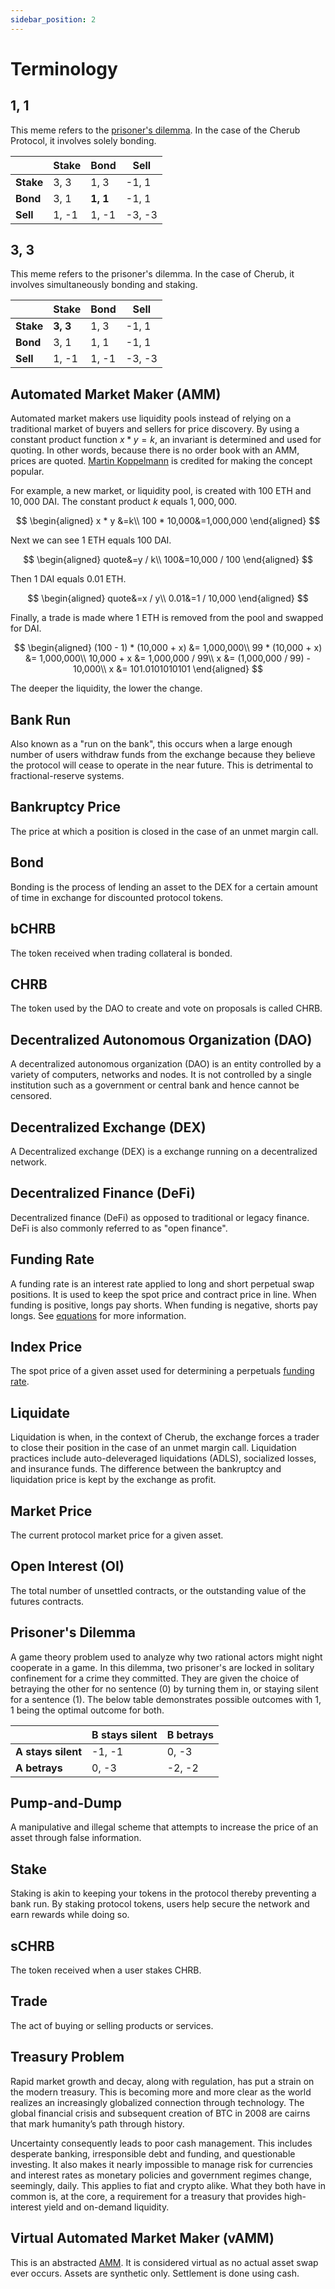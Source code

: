 ```yaml
---
sidebar_position: 2
---
```


# Terminology

## 1, 1

This meme refers to the [prisoner's dilemma](/docs/about/terminology#prisoners-dilemma). In the case of the Cherub Protocol, it involves solely bonding.

| | Stake | Bond | Sell |
|-|-------|------|------|
| **Stake** | 3, 3 | 1, 3 | -1, 1 |
| **Bond** | 3, 1 | **1, 1** | -1, 1 |
| **Sell** | 1, -1 | 1, -1 | -3, -3 |

## 3, 3

This meme refers to the prisoner's dilemma. In the case of Cherub, it involves simultaneously bonding and staking.

| | Stake | Bond | Sell |
|-|-------|------|------|
| **Stake** | **3, 3** | 1, 3 | -1, 1 |
| **Bond** | 3, 1 | 1, 1 | -1, 1 |
| **Sell** | 1, -1 | 1, -1 | -3, -3 |

## Automated Market Maker (AMM)

Automated market makers use liquidity pools instead of relying on a traditional market of buyers and sellers for price discovery. By using a constant product function $x * y=k$, an invariant is determined and used for quoting. In other words, because there is no order book with an AMM, prices are quoted. [Martin Koppelmann](https://www.reddit.com/r/ethereum/comments/55m04x/lets_run_onchain_decentralized_exchanges_the_way/) is credited for making the concept popular.

For example, a new market, or liquidity pool, is created with $100$ ETH and $10,000$ DAI. The constant product $k$ equals $1,000,000$.

$$
\begin{aligned}
x * y &=k\\
100 * 10,000&=1,000,000
\end{aligned}
$$

Next we can see $1$ ETH equals $100$ DAI.

$$
\begin{aligned}
quote&=y / k\\
100&=10,000 / 100
\end{aligned}
$$


Then $1$ DAI equals $0.01$ ETH.

$$
\begin{aligned}
quote&=x / y\\
0.01&=1 / 10,000
\end{aligned}
$$

Finally, a trade is made where $1$ ETH is removed from the pool and swapped for DAI.

$$
\begin{aligned}
(100 - 1) *  (10,000 + x) &= 1,000,000\\
99 * (10,000 + x) &= 1,000,000\\
10,000 + x &= 1,000,000 / 99\\
x &= (1,000,000 / 99) - 10,000\\
x &= 101.0101010101
\end{aligned}
$$

The deeper the liquidity, the lower the change.

## Bank Run

Also known as a "run on the bank", this occurs when a large enough number of users withdraw funds from the exchange because they believe the protocol will cease to operate in the near future. This is detrimental to fractional-reserve systems.

## Bankruptcy Price

The price at which a position is closed in the case of an unmet margin call.

## Bond

Bonding is the process of lending an asset to the DEX for a certain amount of time in exchange for discounted protocol tokens.

## bCHRB

The token received when trading collateral is bonded.

## CHRB

The token used by the DAO to create and vote on proposals is called CHRB.

## Decentralized Autonomous Organization (DAO)

A decentralized autonomous organization (DAO) is an entity controlled by a variety of computers, networks and nodes. It is not controlled by a single institution such as a government or central bank and hence cannot be censored.

## Decentralized Exchange (DEX)

A Decentralized exchange (DEX) is a exchange running on a decentralized network.

## Decentralized Finance (DeFi)

Decentralized finance (DeFi) as opposed to traditional or legacy finance. DeFi is also commonly referred to as "open finance".

## Funding Rate

A funding rate is an interest rate applied to long and short perpetual swap positions. It is used to keep the spot price and contract price in line. When funding is positive, longs pay shorts. When funding is negative, shorts pay longs. See [equations](/docs/protocol/equations#funding-rate) for more information.

## Index Price

The spot price of a given asset used for determining a perpetuals [funding rate](/docs/about/terminology#funding-rate).

## Liquidate

Liquidation is when, in the context of Cherub, the exchange forces a trader to close their position in the case of an unmet margin call. Liquidation practices include auto-deleveraged liquidations (ADLS), socialized losses, and insurance funds. The difference between the bankruptcy and liquidation price is kept by the exchange as profit.

## Market Price

The current protocol market price for a given asset.

## Open Interest (OI)

The total number of unsettled contracts, or the outstanding value of the futures contracts.

## Prisoner's Dilemma

A game theory problem used to analyze why two rational actors might night cooperate in a game. In this dilemma, two prisoner's are locked in solitary confinement for a crime they committed. They are given the choice of betraying the other for no sentence (0) by turning them in, or staying silent for a sentence (1). The below table demonstrates possible outcomes with 1, 1 being the optimal outcome for both.

|| B stays silent | B betrays |
|-----|----------------|-----------|
| **A stays silent** | -1, -1 | 0, -3 |
| **A betrays** | 0, -3 | -2, -2 |

## Pump-and-Dump

A manipulative and illegal scheme that attempts to increase the price of an asset through false information.

## Stake

Staking is akin to keeping your tokens in the protocol thereby preventing a bank run. By staking protocol tokens, users help secure the network and earn rewards while doing so.

## sCHRB

The token received when a user stakes CHRB.

## Trade

The act of buying or selling products or services.

## Treasury Problem

Rapid market growth and decay, along with regulation, has put a strain on the modern treasury. This is becoming more and more clear as the world realizes an increasingly globalized connection through technology. The global financial crisis and subsequent creation of BTC in 2008 are cairns that mark humanity’s path through history.

Uncertainty consequently leads to poor cash management. This includes desperate banking, irresponsible debt and funding, and questionable investing. It also makes it nearly impossible to manage risk for currencies and interest rates as monetary policies and government regimes change, seemingly, daily. This applies to fiat and crypto alike. What they both have in common is, at the core, a requirement for a treasury that provides high-interest yield and on-demand liquidity.

## Virtual Automated Market Maker (vAMM)

This is an abstracted [AMM](/docs/about/terminology#automated-market-maker-amm). It is considered virtual as no actual asset swap ever occurs. Assets are synthetic only. Settlement is done using cash.
